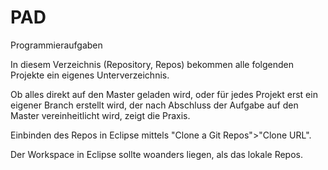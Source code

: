 # PAD
Programmieraufgaben

In diesem Verzeichnis (Repository, Repos) bekommen alle folgenden Projekte ein eigenes Unterverzeichnis.

Ob alles direkt auf den Master geladen wird, oder für jedes Projekt erst ein eigener Branch erstellt wird, der nach Abschluss der Aufgabe auf den Master vereinheitlicht wird, zeigt die Praxis.

Einbinden des Repos in Eclipse mittels "Clone a Git Repos">"Clone URL".

Der Workspace in Eclipse sollte woanders liegen, als das lokale Repos.
